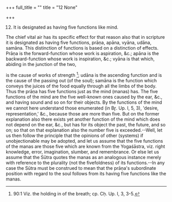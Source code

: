 +++
full_title = ""
title = "12 None"

+++


12. It is designated as having five functions like mind.

The chief vital air has its specific effect for that reason also that in scripture it is designated as having five functions, prāṇa, apāna, vyāna, udāna, samāna. This distinction of functions is based on a distinction of effects. Prāṇa is the forward-function whose work is aspiration, &c.; apāna is the backward-function whose work is inspiration, &c.; vyāna is that which, abiding in the junction of the two,

is the cause of works of strength [^fn_59]; udāna is the ascending function and is the cause of the passing out (of the soul); samāna is the function which conveys the juices of the food equally through all the limbs of the body. Thus the prāṇa has five functions just as the mind (manas) has. The five functions of the mind are the five well-known ones caused by the ear, &c., and having sound and so on for their objects. By the functions of the mind we cannot here understand those enumerated (in Br̥. Up. I, 5, 3), 'desire, representation,' &c., because those are more than five. But on the former explanation also there exists yet another function of the mind which does not depend on the ear, &c., but has for its object the past, the future, and so on; so that on that explanation also the number five is exceeded.--Well, let us then follow the principle that the opinions of other (systems) if unobjectionable may be adopted, and let us assume that the five functions of the manas are those five which are known from the Yogaśāstra, viz. right knowledge, error, imagination, slumber, and remembrance. Or else let us assume that the Sūtra quotes the manas as an analogous instance merely with reference to the plurality (not the fivefoldness) of its functions.--In any case the Sūtra must be construed to mean that the prāṇa's subordinate position with regard to the soul follows from its having five functions like the manas.

[^fn_59]: 90:1 Viz. the holding in of the breath; cp. Cḥ. Up. I, 3, 3-5.

